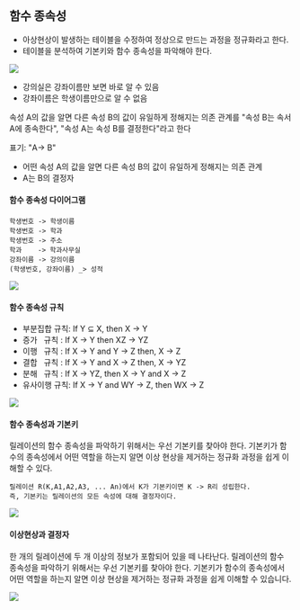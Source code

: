 ## 함수 종속성

- 아상현상이 발생하는 테이블을 수정하여 정상으로 만드는 과정을 정규화라고 한다.
- 테이블을 분석하여 기본키와 함수 종속성을 파악해야 한다.

![](https://img1.daumcdn.net/thumb/R1280x0/?scode=mtistory2&fname=https%3A%2F%2Ft1.daumcdn.net%2Fcfile%2Ftistory%2F998028335A2A344318)

- 강의실은 강좌이름만 보면 바로 알 수 있음
- 강좌이름은 학생이름만으로 알 수 없음

속성 A의 값을 알면 다른 속성 B의 값이 유일하게 정해지는 의존 관계를
"속성 B는 속서 A에 종속한다", "속성 A는 속성 B를 결정한다"라고 한다

표기: "A-> B"

- 어떤 속성 A의 값을 알면 다른 속성 B의 값이 유일하게 정해지는 의존 관계
- A는 B의 결정자


#### 함수 종속성 다이어그램

```
학생번호 -> 학생이름
학생번호 -> 학과
학생번호 -> 주소
학과    -> 학과사무실
강좌이름 -> 강의이름
(학생번호, 강좌이름) _> 성적
```
![](https://img1.daumcdn.net/thumb/R1280x0/?scode=mtistory2&fname=https%3A%2F%2Ft1.daumcdn.net%2Fcfile%2Ftistory%2F9909D1335A2A38001F)

#### 함수 종속성 규칙

- 부분집합 규칙: If Y ⊆ X, then X -> Y 
- 증가   규칙 : If X -> Y then XZ -> YZ
- 이행   규칙 : If X -> Y and Y -> Z then, X -> Z
- 결합   규칙 : If X -> Y and X -> Z then, X -> YZ
- 분해   규칙 : If X -> YZ, then X -> Y and X -> Z
- 유사이행 규칙: If X -> Y and WY -> Z, then WX -> Z

![](https://img1.daumcdn.net/thumb/R1280x0/?scode=mtistory2&fname=https%3A%2F%2Ft1.daumcdn.net%2Fcfile%2Ftistory%2F9924E0335A2A3AF637)

#### 함수 종속성과 기본키

릴레이션의 함수 종속성을 파악하기 위해서는 우선 기본키를 찾아야 한다.
기본키가 함수의 종속성에서 어떤 역할을 하는지 알면 이상 현상을 제거하는 정규화 과정을 쉽게 이해할 수 있다.


```
릴레이션 R(K,A1,A2,A3, ... An)에서 K가 기본키이면 K -> R리 성립한다.
즉, 기본키는 릴레이션의 모든 속성에 대해 결정자이다.
```

![](https://img1.daumcdn.net/thumb/R1280x0/?scode=mtistory2&fname=https%3A%2F%2Ft1.daumcdn.net%2Fcfile%2Ftistory%2F99344E335A2A3BFE2A)

#### 이상현상과 결정자

한 개의 릴레이션에 두 개 이상의 정보가 포함되어 있을 떼 나타난다.
릴레이션의 함수 종속성을 파악하기 위해서는 우선 기본키를 찾아야 한다. 
기본키가 함수의 종속성에서 어떤 역할을 하는지 알면 이상 현상을 제거하는 정규화 과정을 쉽게 이해할 수 있습니다. 

![](https://img1.daumcdn.net/thumb/R1280x0/?scode=mtistory2&fname=https%3A%2F%2Ft1.daumcdn.net%2Fcfile%2Ftistory%2F993538335A2A3DB12A)